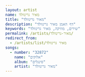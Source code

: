 ```yaml
---
layout: artist
name: מאיר גרינוולד
title: "מאיר גרינוולד"
description: "דף האמן מאיר גרינוולד"
keywords: "שירים, מוזיקה, מאיר גרינוולד"
permalink: /artists/מאיר-גרינוולד/
redirect_from:
  - /artists/list/מאיר גרינוולד
songs:
  - number: "32872"
    name: "אלוקים"
    album: "סינגלים"
    artist: "מאיר גרינוולד"
---
```

